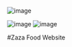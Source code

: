 ![image](https://github.com/user-attachments/assets/c0ad3eb7-96a4-4a6f-b52a-bb7f0abd4c4d)


![image](https://github.com/user-attachments/assets/680ebf7f-a3ce-40ab-86b2-fcffe93d1d7e)
![image](https://github.com/user-attachments/assets/8e0f7097-fff3-455b-8c60-e6064bbfb191)

#Zaza Food Website
